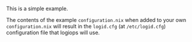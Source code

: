 This is a simple example.

The contents of the example `configuration.nix` when added to your own `configuration.nix`
will result in the `logid.cfg` (at `/etc/logid.cfg`) configuration file that logiops will use.
